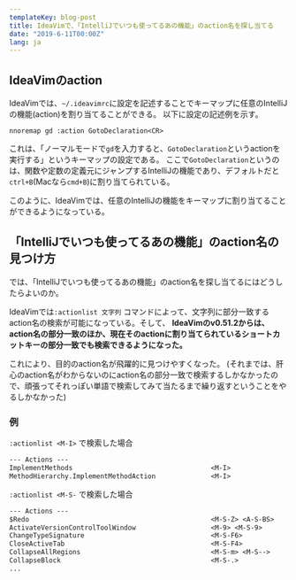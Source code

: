 ```yaml
---
templateKey: blog-post
title: IdeaVimで、「IntelliJでいつも使ってるあの機能」のaction名を探し当てる
date: "2019-6-11T00:00Z"
lang: ja
---
```


## IdeaVimのaction

IdeaVimでは、`~/.ideavimrc`に設定を記述することでキーマップに任意のIntelliJの機能(action)を割り当てることができる。
以下に設定の記述例を示す。

```vim
nnoremap gd :action GotoDeclaration<CR>
```

これは、「ノーマルモードで`gd`を入力すると、`GotoDeclaration`というactionを実行する」というキーマップの設定である。
ここで`GotoDeclaration`というのは、関数や定数の定義元にジャンプするIntelliJの機能であり、デフォルトだと`ctrl+B`(Macなら`cmd+B`)に割り当てられている。

このように、IdeaVimでは、任意のIntelliJの機能をキーマップに割り当てることができるようになっている。

## 「IntelliJでいつも使ってるあの機能」のaction名の見つけ方

では、「IntelliJでいつも使ってるあの機能」のaction名を探し当てるにはどうしたらよいのか。

IdeaVimでは`:actionlist 文字列` コマンドによって、文字列に部分一致するaction名の検索が可能になっている。そして、
**IdeaVimのv0.51.2からは、action名の部分一致のほか、現在そのactionに割り当てられているショートカットキーの部分一致でも検索できるようになった。**

これにより、目的のaction名が飛躍的に見つけやすくなった。
(それまでは、肝心のaction名がわからないのにaction名の部分一致で検索するしかなかったので、頑張ってそれっぽい単語で検索してみて当たるまで繰り返すということをやるしかなかった)

### 例


`:actionlist <M-I>` で検索した場合


```txt
--- Actions ---
ImplementMethods                                   <M-I>
MethodHierarchy.ImplementMethodAction              <M-I>
```


`:actionlist <M-S-` で検索した場合


```txt
--- Actions ---
$Redo                                              <M-S-Z> <A-S-BS>
ActivateVersionControlToolWindow                   <M-9> <M-S-9>
ChangeTypeSignature                                <M-S-F6>
CloseActiveTab                                     <M-S-F4>
CollapseAllRegions                                 <M-S-m> <M-S-->
CollapseBlock                                      <M-S-.>
...
```
